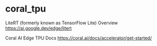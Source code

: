 # coral_tpu

LiteRT (formerly known as TensorFlow Lite) Overview
https://ai.google.dev/edge/litert

Coral AI Edge TPU Docs
https://coral.ai/docs/accelerator/get-started/
